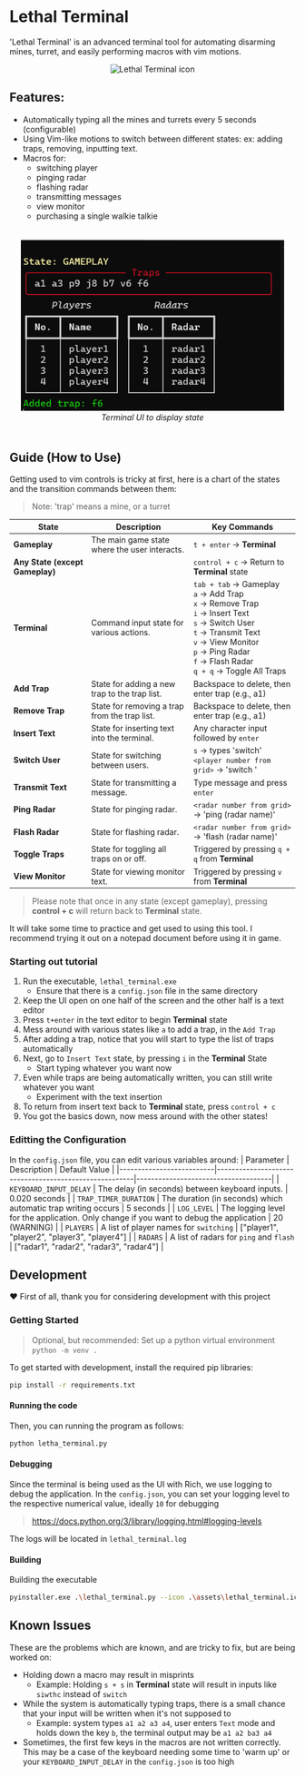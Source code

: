 # Lethal Terminal

'Lethal Terminal' is an advanced terminal tool for automating disarming mines, turret, and easily performing macros with vim motions.

<p align="center">
  <img src="./assets/lethal_terminal.ico" alt="Lethal Terminal icon" />
</p>

## Features:
- Automatically typing all the mines and turrets every 5 seconds (configurable)
- Using Vim-like motions to switch between different states: ex: adding traps, removing, inputting text.
- Macros for:
    - switching player
    - pinging radar
    - flashing radar
    - transmitting messages
    - view monitor
    - purchasing a single walkie talkie

<p align="center" style="padding: 20px">
  <img src="./assets/terminal_gameplay.png" alt="Lethal Terminal icon" />
  <br>
  <i>Terminal UI to display state</i>
</p>

## Guide (How to Use)

Getting used to vim controls is tricky at first, here is a chart of the states and the transition commands between them:

> Note: 'trap' means a mine, or a turret

| **State**            | **Description**                                    | **Key Commands**                      |
|----------------------|----------------------------------------------------|---------------------------------------|
| **Gameplay**         | The main game state where the user interacts.     | `t + enter` → **Terminal**                |
| **Any State (except Gameplay)**         |           | `control + c` → Return to **Terminal** state |
| **Terminal**         | Command input state for various actions.           | `tab + tab` → Gameplay <br> `a` → Add Trap <br> `x` → Remove Trap <br> `i` → Insert Text <br> `s` → Switch User <br> `t` → Transmit Text <br> `v` → View Monitor <br> `p` → Ping Radar <br> `f` → Flash Radar <br> `q + q` → Toggle All Traps |
| **Add Trap**         | State for adding a new trap to the trap list.     | Backspace to delete, then enter trap (e.g., a1) |
| **Remove Trap**      | State for removing a trap from the trap list.     | Backspace to delete, then enter trap (e.g., a1) |
| **Insert Text**      | State for inserting text into the terminal.        | Any character input followed by `enter` |
| **Switch User**      | State for switching between users.                 | `s` → types 'switch' <br> `<player number from grid>` → 'switch <player name>' |
| **Transmit Text**    | State for transmitting a message.                  | Type message and press `enter`       |
| **Ping Radar**       | State for pinging radar.                           |`<radar number from grid>` → 'ping (radar name)'             |
| **Flash Radar**      | State for flashing radar.                          |`<radar number from grid>` → 'flash (radar name)'             |
| **Toggle Traps**     | State for toggling all traps on or off.           | Triggered by pressing `q + q` from **Terminal**         |
| **View Monitor**     | State for viewing monitor text.                     | Triggered by pressing `v` from **Terminal**             |
> Please note that once in any state (except gameplay), pressing  **control + c** will return back to **Terminal** state.

It will take some time to practice and get used to using this tool. I recommend trying it out on a notepad document before using it in game.

### Starting out tutorial

1. Run the executable, `lethal_terminal.exe`
    - Ensure that there is a `config.json` file in the same directory
1. Keep the UI open on one half of the screen and the other half is a text editor
1. Press `t+enter` in the text editor to begin **Terminal** state
1. Mess around with various states like `a` to add a trap, in the `Add Trap`
1. After adding a trap, notice that you will start to type the list of traps automatically
1. Next, go to `Insert Text` state, by pressing `i` in the **Terminal** State
    - Start typing whatever you want now
1. Even while traps are being automatically written, you can still write whatever you want
    - Experiment with the text insertion
1. To return from insert text back to **Terminal** state, press `control + c`
1. You got the basics down, now mess around with the other states!


### Editting the Configuration

In the `config.json` file, you can edit various variables around: 
| Parameter                | Description                                           | Default Value                          |
|--------------------------|-------------------------------------------------------|-------------------------------------|
| `KEYBOARD_INPUT_DELAY`   | The delay (in seconds) between keyboard inputs.      | 0.020 seconds                       |
| `TRAP_TIMER_DURATION`    | The duration (in seconds) which automatic trap writing occurs | 5 seconds                          |
| `LOG_LEVEL`              | The logging level for the application. Only change if you want to debug the application | 20 (WARNING) |
| `PLAYERS`                | A list of player names for `switching`    | ["player1", "player2", "player3", "player4"] |
| `RADARS`                | A list of radars for `ping` and `flash`       | ["radar1", "radar2", "radar3", "radar4"] |


## Development
❤️ First of all, thank you for considering development with this project 

### Getting Started

> Optional, but recommended: Set up a python virtual environment `python -m venv .`

To get started with development, install the required pip libraries:
```sh
pip install -r requirements.txt
```

#### Running the code
Then, you can running the program as follows:
```sh
python letha_terminal.py
```

#### Debugging

Since the terminal is being used as the UI with Rich, we use logging to debug the application. In the `config.json`, you can set your logging level to the respective numerical value, ideally `10` for debugging

> https://docs.python.org/3/library/logging.html#logging-levels

The logs will be located in `lethal_terminal.log`

#### Building

Building the executable
```sh
pyinstaller.exe .\lethal_terminal.py --icon .\assets\lethal_terminal.ico
```

## Known Issues

These are the problems which are known, and are tricky to fix, but are being worked on:

- Holding down a macro may result in misprints
    - Example: Holding `s + s` in **Terminal** state will result in inputs like `siwthc` instead of `switch`
- While the system is automatically typing traps, there is a small chance that your input will be written when it's not supposed to
    - Example: system types `a1 a2 a3 a4`, user enters `Text` mode and holds down the key `b`, the terminal output may be `a1 a2 ba3 a4`
- Sometimes, the first few keys in the macros are not written correctly. This may be a case of the keyboard needing some time to 'warm up' or your `KEYBOARD_INPUT_DELAY` in the `config.json` is too high